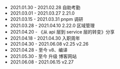- 2021.01.30 - 2021.02.28 自助考勤
- 2021.03.01 - 2021.03.27 2.21.0
- 2021.03.15 - 2021.03.31 pnpm 调研
- 2021.03.28 - 2021.04.10 2.22.0 区域管理
- 2021.04.20 - 《从 api 层到 service 层的转变》分享
- 2021.04.18 - 2021.04.30  入职周年
- 2021.04.30 - 2021.06.08  v2.25 v2.26
- 2021.04.28 - 至今 v8、编译
- 2021.05.30 - 至今 升级 博客网站
- 2021.06.08 - 2021.06.15  v2.27



